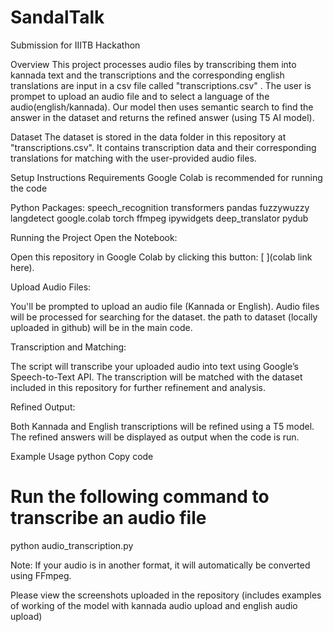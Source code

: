# SandalTalk
Submission for IIITB Hackathon

Overview
This project processes audio files by transcribing them into kannada text and the transcriptions and the corresponding english translations are input in a csv file called "transcriptions.csv" . The user is prompet to upload an audio file and to select a language of the audio(english/kannada). Our model then uses semantic search to find the answer in the dataset and returns the refined answer (using T5 AI model). 

Dataset
The dataset is stored in the data folder in this repository at "transcriptions.csv".
It contains transcription data and their corresponding translations for matching with the user-provided audio files.

Setup Instructions
Requirements
Google Colab is recommended for running the code

Python Packages:
speech_recognition
transformers
pandas
fuzzywuzzy
langdetect
google.colab
torch
ffmpeg
ipywidgets
deep_translator
pydub

Running the Project
Open the Notebook:

Open this repository in Google Colab by clicking this button: [
](colab link here).

Upload Audio Files:

You'll be prompted to upload an audio file (Kannada or English).
Audio files will be processed for searching for the dataset. the path to dataset (locally uploaded in github) will be in the main code.

Transcription and Matching:

The script will transcribe your uploaded audio into text using Google’s Speech-to-Text API.
The transcription will be matched with the dataset included in this repository for further refinement and analysis.

Refined Output:

Both Kannada and English transcriptions will be refined using a T5 model.
The refined answers will be displayed as output when the code is run. 

Example Usage
python
Copy code
# Run the following command to transcribe an audio file
python audio_transcription.py

Note:
If your audio is in another format, it will automatically be converted using FFmpeg.

Please view the screenshots uploaded in the repository (includes examples of working of the model with kannada audio upload and english audio upload)
